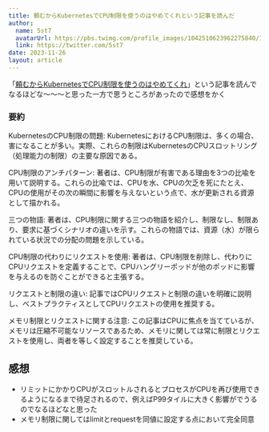 ```yaml
---
title: 頼むからKubernetesでCPU制限を使うのはやめてくれという記事を読んだ
author:
  name: 5st7
  avatarUrl: https://pbs.twimg.com/profile_images/1042510623962275840/1Iw_Mvud_400x400.jpg
  link: https://twitter.com/5st7
date: 2023-11-26
layout: article
---
```

「[頼むからKubernetesでCPU制限を使うのはやめてくれ](https://home.robusta.dev/blog/stop-using-cpu-limits)」という記事を読んでなるほどな〜〜〜と思った一方で思うところがあったので感想をかく

### 要約
KubernetesのCPU制限の問題: KubernetesにおけるCPU制限は、多くの場合、害になることが多い。実際、これらの制限はKubernetesのCPUスロットリング（処理能力の制限）の主要な原因である。

CPU制限のアンチパターン: 著者は、CPU制限が有害である理由を3つの比喩を用いて説明する。これらの比喩では、CPUを水、CPUの欠乏を死にたとえ、CPUの使用がその次の瞬間に影響を与えないという点で、水が更新される資源として描かれる。

三つの物語: 著者は、CPU制限に関する三つの物語を紹介し、制限なし、制限あり、要求に基づくシナリオの違いを示す。これらの物語では、資源（水）が限られている状況での分配の問題を示している。

CPU制限の代わりにリクエストを使用: 著者は、CPU制限を削除し、代わりにCPUリクエストを定義することで、CPUハングリーポッドが他のポッドに影響を与えるのを防ぐことができると主張する。

リクエストと制限の違い: 記事ではCPUリクエストと制限の違いを明確に説明し、ベストプラクティスとしてCPUリクエストの使用を推奨する。

メモリ制限とリクエストに関する注意: この記事はCPUに焦点を当てているが、メモリは圧縮不可能なリソースであるため、メモリに関しては常に制限とリクエストを使用し、両者を等しく設定することを推奨している。

## 感想
- リミットにかかりCPUがスロットルされるとプロセスがCPUを再び使用できるようになるまで待足されるので、例えばP99タイルに大きく影響がでうるのでなるほどなと思った
- メモリ制限に関してはlimitとrequestを同値に設定する点において完全同意
